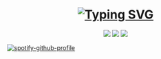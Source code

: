 <h1 align="center"> </🌼Beş>  
<a href="https://git.io/typing-svg"><img src="https://readme-typing-svg.herokuapp.com?font=World+Discovery&weight=900&pause=1000&center=true&width=439&height=54&lines=%F0%9F%91%8B+Hello+There!+I'm+Umut" alt="Typing SVG" />
</a>
</h1>
  
<p align="center">
 <a align="center" href="https://discord.com/users/586566689781448725" target"blank_"><img src="https://img.shields.io/badge/Discord%20-7289DA.svg?&style=for-the-badge&logo=discord&logoColor=white"></a>
  <a align="center" href="https://www.github.com/Umut0x" target"blank_"><img src="https://img.shields.io/badge/GitHub%20-191717.svg?&style=for-the-badge&logo=github&logoColor=white"></a>
  <a align="center" href="https://open.spotify.com/user/p6xgsd2w0n9387fj50bqr74w3?si=26736c6f81d34c45&nd=1" target"blank_"><img src="https://img.shields.io/badge/Spotify%20-1ed760.svg?&style=for-the-badge&logo=spotify&logoColor=white"></a>

  [![spotify-github-profile](https://spotify-github-profile.vercel.app/api/view?uid=31pyf4j7lcb23n6be6g2pu4ghoom&cover_image=true&theme=novatorem&show_offline=true&background_color=121212&interchange=false&bar_color=53b14f&bar_color_cover=false)](https://github.com/kittinan/spotify-github-profile)

